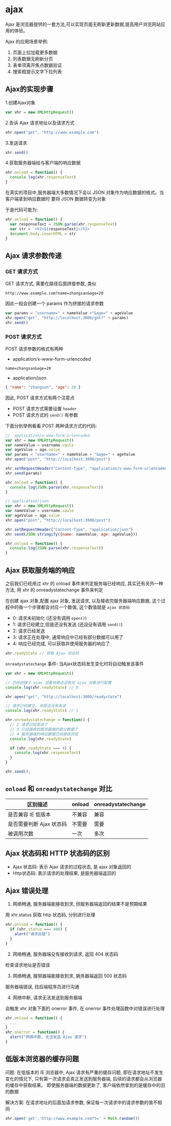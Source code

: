 # ajax

Ajax 是浏览器提供的一套方法,可以实现页面无刷新更新数据,提高用户浏览网站应用的体验。

Ajax 的应用场景举例:

1. 页面上拉加载更多数据
2. 列表数据无刷新分页
3. 表单项离开焦点数据验证
4. 搜索框提示文字下拉列表

## Ajax的实现步骤

1.创建Ajax对象

```js
var xhr = new XMLHttpRequest()
```

2.告诉 Ajax 请求地址以及请求方式

```js
xhr.open("get", "http://www.example.com")
```

3.发送请求

```js
xhr.send()
```

4.获取服务器端给与客户端的响应数据

```js
xhr.onload = function() {
  console.log(xhr.responseText)
}
```

在真实的项目中,服务器端大多数情况下会以 JSON 对象作为响应数据的格式。当客户端拿到响应数据时
要将 JSON 数据转变为对象

于是代码可能为:

```js
xhr.onload = function() {
  var responseText = JSON.parse(xhr.responseText)
  var str = `<h2>${responseText}</h2>`
  document.body.innerHTML = str
}
```

## Ajax 请求参数传递

### GET 请求方式

GET 请求方式, 需要在路径后面拼接参数, 类似

```
http://www.example.com?name=zhangsan&age=20
```

因此一般会创建一个 params 作为拼接的请求参数

```js
var params = "username=" + nameValue +"&age=" + ageValue
xhr.open("get", "http://localhost:3000/get?" + params)
xhr.send()
```

### POST 请求方式

POST 请求参数的格式有两种

- application/x-www-form-urlencoded

```
name=zhangsan&age=20
```

- application/json

```json
{ "name": "zhangsan", "age": 20 }
```

因此, POST 请求方式有两个注意点

- POST 请求方式需要设置 `header`
- POST 请求方式的 `send()` 有参数

下面分别举例看看 POST 两种请求方式的代码:

```js
//  application/x-www-form-urlencoded
var xhr = new XMLHttpRequest()
var nameValue = username.vaule
var ageValue = age.value
var params = "username=" + nameValue + "&age=" + ageValue
xhr.open("post", "http://localhost:3000/post")

xhr.setRequestHeader("Content-Type", "application/x-www-form-urlencoded")
xhr.send(params)

xhr.onload = function() {
  console.log(JSON.parse(xhr.responseText))
}
```

```js
// application/json
var xhr = new XMLHttpRequest()
var nameValue = username.vaule
var ageValue = age.value
xhr.open("post", "http://localhost:3000/post")

xhr.setRequestHeader("Content-Type", "application/json")
xhr.send(JSON.stringify({name: nameValue, age: ageValue}))

xhr.onload = function() {
  console.log(JSON.parse(xhr.responseText))
}
```

## Ajax 获取服务端的响应

之前我们已经用过 xhr 的 onload 事件来判定服务端已经响应, 其实还有另外一种方法, 用 xhr 的 onreadystatechange 事件来判定

在创建 ajax 对象,配置 ajax 对象, 发送请求, 以及接收完服务器端响应数据, 这个过程中的毎一个步骤都会对应一个数值, 这个数值就是 `ajax 状态码`

- 0: 请求未初始化 (还没有调用 `open()`)
- 1: 请求已经建立,但是还没有发送 (还没殳有调用 `send()`)
- 2: 请求已经发送
- 3: 请求正在处理中, 通常响应中已经有部分数据可以用了
- 4: 响应已经完成, 可以获取并使用服务器的响应了

```js
xhr.readyState // 获取 Ajax 状态码
```

`onreadystatechange` 事件: 当Ajax状态码发生变化时将自动触发该事件

```js
var xhr = new XMLHttpRequest()

// 已经创建了 ajax 对象但是还没有对 ajax 对象进行配置
console.log(xhr.readyState) // 0

xhr.open("get", "http://localhost:3000/readystate")

// 请求已经建立, 但是还没有发送
console.log(xhr.readyState) // 1

xhr.onreadystatechange = function() {
  // 2 请求已经发送了
  // 3 已经接收到服务器端的部分数据了
  // 4 服务器端的响应数据已经接收完成
  console.log(xhr.readyState)

  if (xhr.readyState === 4) {
    console.log(xhr.responseText)
  }
}

xhr.send();
```

## `onload` 和 `onreadystatechange` 对比

| 区别描述                 | onload | onreadystatechange |
| ------------------------ | ------ | ------------------ |
| 是否兼容 IE 低版本       | 不兼容 | 兼容               |
| 是否需要判断 Ajax 状态码 | 不需要 | 需要               |
| 被调用次数               | 一次   | 多次               |

## Ajax 状态码和 HTTP 状态码的区别

- Ajax 状态码: 表示 Ajax 请求的过程状态, 是 ajax 对象返回的
- Http状态码: 表示请求的处理结果, 是服务器端返回的

## Ajax 错误处理

1. 网络畅通, 服务器端能接收到求, 但服务器端返回的结果不是预期结果

用 xhr.status 获取 http 状态码, 分别进行处理

```javascript
xhr.onload = function() {
  if (xhr.status === 400) {
    alert("请求出错")
  }
}
```

2. 网络畅通, 服务器端殳有接收到请求, 返回 404 状态码

检查请求地址是否错误

3. 网络畅通, 服努器端能接收到求, 脶务器端返回 500 状态码

服务器端错误, 找后端程序员进行沟通

4. 网络中断, 请求无法发送到服务器端

会触发 xhr 对象下面的 onerror 事件, 在  onerror 事件处理函数中对错误进行处理

```js
xhr.onload = function() {
  ...
}
xhr.onerror = function() {
  alert("网络中断, 无法发送 Ajax 请求")
}
```

## 低版本浏览器的缓存问题

问题: 在低版本的 IE 浏览器中, Ajax 请求有严重的缓存问题, 即在请求地址不发生变化的情兄下, 只有第一次请求会真正发送到服务器端, 后续的请求都会从浏览器的缓存中获取结果。
即使服务器端的数据更新了, 客户端依然拿到的是缓存中的旧的数据

解决方案: 在请求地址的后面加请求参数, 保证每一次请求中的请求参数的值不相同

```js
xhr.open('get','http://www.example.com?t=' + Math.random())
```
